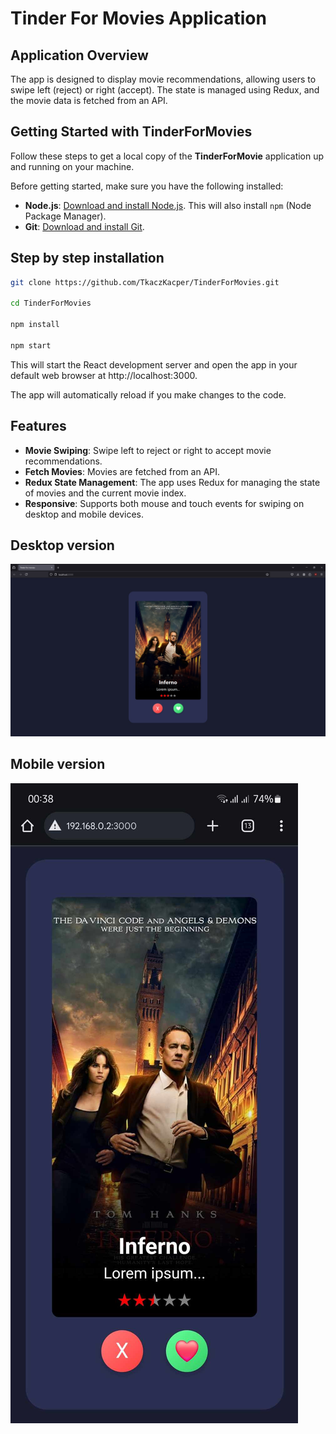# Tinder For Movies Application

## Application Overview

The app is designed to display movie recommendations, allowing users to swipe left (reject) or right (accept). The state is managed using Redux, and the movie data is fetched from an API.

## Getting Started with TinderForMovies

Follow these steps to get a local copy of the **TinderForMovie** application up and running on your machine.

Before getting started, make sure you have the following installed:

- **Node.js**: [Download and install Node.js](https://nodejs.org/). This will also install `npm` (Node Package Manager).
- **Git**: [Download and install Git](https://git-scm.com/).

## Step by step installation

```bash
git clone https://github.com/TkaczKacper/TinderForMovies.git

cd TinderForMovies

npm install

npm start
```
This will start the React development server and open the app in your default web browser at http://localhost:3000.

The app will automatically reload if you make changes to the code.

## Features
- **Movie Swiping**: Swipe left to reject or right to accept movie recommendations.
- **Fetch Movies**: Movies are fetched from an API.
- **Redux State Management**: The app uses Redux for managing the state of movies and the current movie index.
- **Responsive**: Supports both mouse and touch events for swiping on desktop and mobile devices.

## Desktop version

![Desktop image](https://github.com/TkaczKacper/TinderForMovies/blob/main/app_images/Desktop.jpg?raw=true)

## Mobile version

![Mobile image](https://github.com/TkaczKacper/TinderForMovies/blob/main/app_images/mobile.jpg?raw=true)
